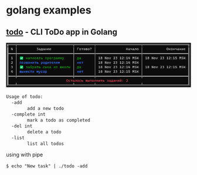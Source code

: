 # golang examples

## [todo](./todo) - CLI ToDo app in Golang

![](./todo_screen.png)

```
Usage of todo:
  -add
        add a new todo
  -complete int
        mark a todo as completed
  -del int
        delete a todo
  -list
        list all todos
```

using with pipe

```
$ echo "New task" | ./todo -add
```